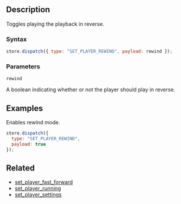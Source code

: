 ## Description

Toggles playing the playback in reverse.

### Syntax

```javascript
store.dispatch({ type: "SET_PLAYER_REWIND", payload: rewind });
```

### Parameters

`rewind`

A boolean indicating whether or not the player should play in reverse.

## Examples

Enables rewind mode.

```javascript
store.dispatch({
  type: "SET_PLAYER_REWIND",
  payload: true
});
```

## Related

- [set_player_fast_forward](./set_player_fast_forward.md)
- [set_player_running](./set_player_running.md)
- [set_player_settings](./set_player_settings.md)
